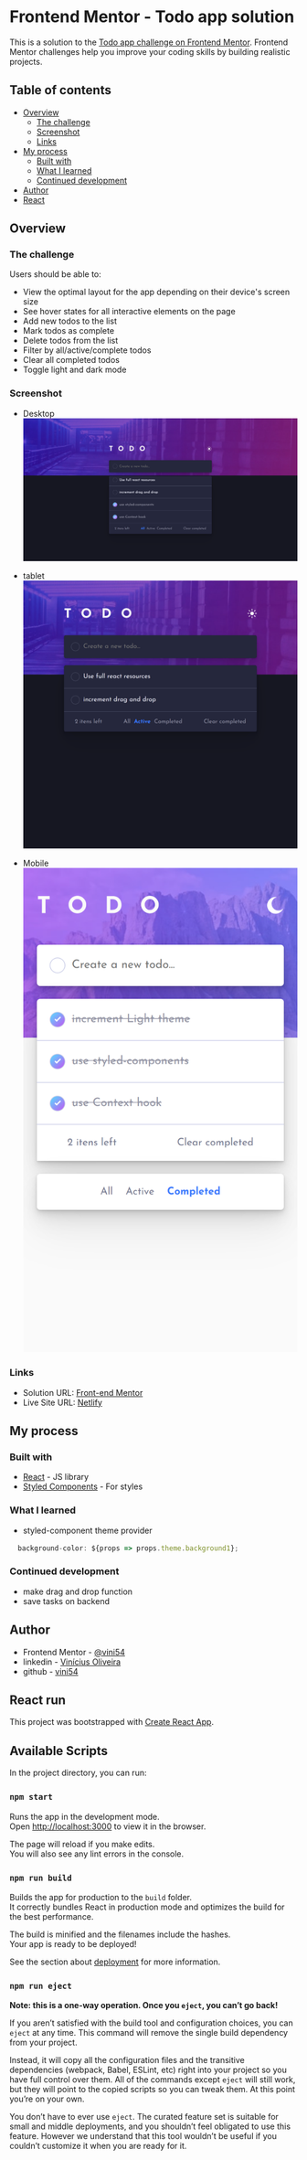 # Frontend Mentor - Todo app solution

This is a solution to the [Todo app challenge on Frontend Mentor](https://www.frontendmentor.io/challenges/todo-app-Su1_KokOW). Frontend Mentor challenges help you improve your coding skills by building realistic projects. 

## Table of contents

- [Overview](#overview)
  - [The challenge](#the-challenge)
  - [Screenshot](#screenshot)
  - [Links](#links)
- [My process](#my-process)
  - [Built with](#built-with)
  - [What I learned](#what-i-learned)
  - [Continued development](#continued-development)
- [Author](#author)
- [React](#react-run)

## Overview

### The challenge

Users should be able to:

- View the optimal layout for the app depending on their device's screen size
- See hover states for all interactive elements on the page
- Add new todos to the list
- Mark todos as complete
- Delete todos from the list
- Filter by all/active/complete todos
- Clear all completed todos
- Toggle light and dark mode

### Screenshot

- Desktop
![](src/imgs/screenshot1.png)

- tablet
![](src/imgs/screenshot2.png)

- Mobile
![](src/imgs/screenshot3.png)

### Links

- Solution URL: [Front-end Mentor](https://www.frontendmentor.io/solutions/responsive-todo-app-with-react-yEyF-qcAZ)
- Live Site URL: [Netlify](https://relaxed-goodall-a239d3.netlify.app/)

## My process

### Built with

- [React](https://reactjs.org/) - JS library
- [Styled Components](https://styled-components.com/) - For styles

### What I learned

- styled-component theme provider

```js
  background-color: ${props => props.theme.background1};
```

### Continued development

- make drag and drop function
- save tasks on backend

## Author

- Frontend Mentor - [@vini54](https://www.frontendmentor.io/profile/vini54)
- linkedin - [Vinícius Oliveira](https://www.linkedin.com/in/vin%C3%ADcius-oliveira-b3480a218/)
- github - [vini54](https://github.com/vini54)

## React run

This project was bootstrapped with [Create React App](https://github.com/facebook/create-react-app).

## Available Scripts

In the project directory, you can run:

### `npm start`

Runs the app in the development mode.\
Open [http://localhost:3000](http://localhost:3000) to view it in the browser.

The page will reload if you make edits.\
You will also see any lint errors in the console.

### `npm run build`

Builds the app for production to the `build` folder.\
It correctly bundles React in production mode and optimizes the build for the best performance.

The build is minified and the filenames include the hashes.\
Your app is ready to be deployed!

See the section about [deployment](https://facebook.github.io/create-react-app/docs/deployment) for more information.

### `npm run eject`

**Note: this is a one-way operation. Once you `eject`, you can’t go back!**

If you aren’t satisfied with the build tool and configuration choices, you can `eject` at any time. This command will remove the single build dependency from your project.

Instead, it will copy all the configuration files and the transitive dependencies (webpack, Babel, ESLint, etc) right into your project so you have full control over them. All of the commands except `eject` will still work, but they will point to the copied scripts so you can tweak them. At this point you’re on your own.

You don’t have to ever use `eject`. The curated feature set is suitable for small and middle deployments, and you shouldn’t feel obligated to use this feature. However we understand that this tool wouldn’t be useful if you couldn’t customize it when you are ready for it.